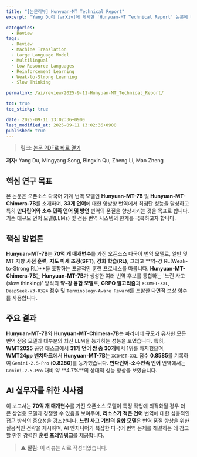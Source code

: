 ```yaml
---
title: "[논문리뷰] Hunyuan-MT Technical Report"
excerpt: "Yang Du이 [arXiv]에 게시한 'Hunyuan-MT Technical Report' 논문에 대한 자세한 리뷰입니다."

categories:
  - Review
tags:
  - Review
  - Machine Translation
  - Large Language Model
  - Multilingual
  - Low-Resource Languages
  - Reinforcement Learning
  - Weak-to-Strong Learning
  - Slow Thinking

permalink: /ai/review/2025-9-11-Hunyuan-MT_Technical_Report/

toc: true
toc_sticky: true

date: 2025-09-11 13:02:36+0900
last_modified_at: 2025-09-11 13:02:36+0900
published: true
---
```

> **링크:** [논문 PDF로 바로 열기](https://arxiv.org/abs/2509.05209)

**저자:** Yang Du, Mingyang Song, Bingxin Qu, Zheng Li, Mao Zheng



## 핵심 연구 목표
본 논문은 오픈소스 다국어 기계 번역 모델인 **Hunyuan-MT-7B** 및 **Hunyuan-MT-Chimera-7B**를 소개하며, **33개 언어**에 대한 양방향 번역에서 최첨단 성능을 달성하고 특히 **만다린어와 소수 민족 언어 및 방언** 번역의 품질을 향상시키는 것을 목표로 합니다. 기존 대규모 언어 모델(LLMs) 및 전용 번역 시스템의 한계를 극복하고자 합니다.

## 핵심 방법론
**Hunyuan-MT-7B**는 **70억 개 매개변수**를 가진 오픈소스 다국어 번역 모델로, 일반 및 MT 지향 **사전 훈련**, **지도 미세 조정(SFT)**, **강화 학습(RL)**, 그리고 **약-강 RL(Weak-to-Strong RL)**을 포함하는 포괄적인 훈련 프로세스를 따릅니다. **Hunyuan-MT-Chimera-7B**는 **Hunyuan-MT-7B**가 생성한 여러 번역 후보를 통합하는 '느린 사고(slow thinking)' 방식의 **약-강 융합 모델**로, **GRPO 알고리즘**과 `XCOMET-XXL`, `DeepSeek-V3-0324` 점수 및 `Terminology-Aware Reward`를 포함한 다면적 보상 함수를 사용합니다.

## 주요 결과
**Hunyuan-MT-7B**와 **Hunyuan-MT-Chimera-7B**는 파라미터 규모가 유사한 모든 번역 전용 모델과 대부분의 최신 LLM을 능가하는 성능을 보였습니다. 특히, **WMT2025** 공유 태스크에서 **31개 언어 쌍 중 30개**에서 1위를 차지했으며, **WMT24pp 벤치마크**에서 **Hunyuan-MT-7B**는 `XCOMET-XXL` 점수 **0.8585**를 기록하여 `Gemini-2.5-Pro` (**0.8250**)를 능가했습니다. **만다린어-소수민족 언어** 번역에서는 `Gemini-2.5-Pro` 대비 약 **4.7%**의 상대적 성능 향상을 보였습니다.

## AI 실무자를 위한 시사점
이 보고서는 **70억 개 매개변수**를 가진 오픈소스 모델이 특정 작업에 최적화될 경우 더 큰 상업용 모델과 경쟁할 수 있음을 보여주며, **리소스가 적은 언어** 번역에 대한 심층적인 접근 방식의 중요성을 강조합니다. **느린 사고 기반의 융합 모델**은 번역 품질 향상을 위한 실용적인 전략을 제시하며, AI 엔지니어가 복잡한 다국어 번역 문제를 해결하는 데 참고할 만한 강력한 **훈련 프레임워크**를 제공합니다.

> ⚠️ **알림:** 이 리뷰는 AI로 작성되었습니다.